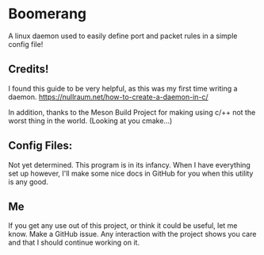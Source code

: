 # Boomerang
A linux daemon used to easily define port and packet rules in a simple config file!

## Credits!
I found this guide to be very helpful, as this was my first time writing a daemon.
https://nullraum.net/how-to-create-a-daemon-in-c/

In addition, thanks to the Meson Build Project for making using c/++ not the worst thing in the world.
(Looking at you cmake...)

## Config Files:
Not yet determined. This program is in its infancy. When I have everything set up however,
I'll make some nice docs in GitHub for you when this utility is any good.

## Me
If you get any use out of this project, or think it could be useful, let me know. Make a GitHub issue.
Any interaction with the project shows you care and that I should continue working on it.
